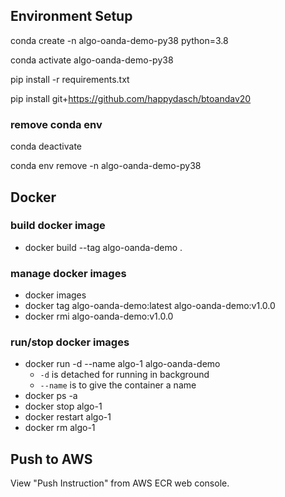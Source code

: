 ## Environment Setup

conda create -n algo-oanda-demo-py38 python=3.8

conda activate algo-oanda-demo-py38

pip install -r requirements.txt

pip install git+https://github.com/happydasch/btoandav20

### remove conda env

conda deactivate

conda env remove -n algo-oanda-demo-py38

## Docker
### build docker image
* docker build --tag algo-oanda-demo .

### manage docker images
* docker images
* docker tag algo-oanda-demo:latest algo-oanda-demo:v1.0.0
* docker rmi algo-oanda-demo:v1.0.0

### run/stop docker images
* docker run -d --name algo-1 algo-oanda-demo
    * `-d` is detached for running in background
    * `--name` is to give the container a name
* docker ps -a
* docker stop algo-1
* docker restart algo-1
* docker rm algo-1

## Push to AWS
View "Push Instruction" from AWS ECR web console.